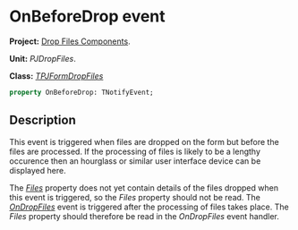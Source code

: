 # OnBeforeDrop event #

**Project:** [Drop Files Components](../API.md).

**Unit:** _PJDropFiles_.

**Class:** _[TPJFormDropFiles](./TPJFormDropFiles.md)_

```pascal
property OnBeforeDrop: TNotifyEvent;
```

## Description ##

This event is triggered when files are dropped on the form but before the files are processed. If the processing of files is likely to be a lengthy occurence then an hourglass or similar user interface device can be displayed here.

The _[Files](./TPJFormDropFiles-Files.md)_ property does not yet contain details of the files dropped when this event is triggered, so the _Files_ property should not be read. The _[OnDropFiles](./TPJFormDropFiles-OnDropFiles.md)_ event is triggered after the processing of files takes place. The _Files_ property should therefore be read in the _OnDropFiles_ event handler.